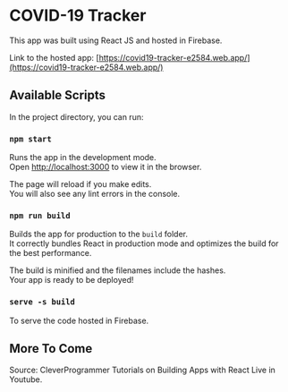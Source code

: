 # COVID-19 Tracker

This app was built using React JS and hosted in Firebase.

Link to the hosted app: [https://covid19-tracker-e2584.web.app/](https://covid19-tracker-e2584.web.app/)

## Available Scripts

In the project directory, you can run:

### `npm start`

Runs the app in the development mode.<br />
Open [http://localhost:3000](http://localhost:3000) to view it in the browser.

The page will reload if you make edits.<br />
You will also see any lint errors in the console.

### `npm run build`

Builds the app for production to the `build` folder.<br />
It correctly bundles React in production mode and optimizes the build for the best performance.

The build is minified and the filenames include the hashes.<br />
Your app is ready to be deployed!

### `serve -s build`

To serve the code hosted in Firebase.


## More To Come

Source: CleverProgrammer Tutorials on Building Apps with React Live in Youtube.




